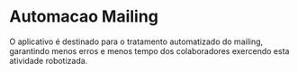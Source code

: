 # Automacao Mailing
 O aplicativo é destinado para o tratamento automatizado do mailing, garantindo menos erros e menos tempo dos colaboradores exercendo esta atividade robotizada. 
